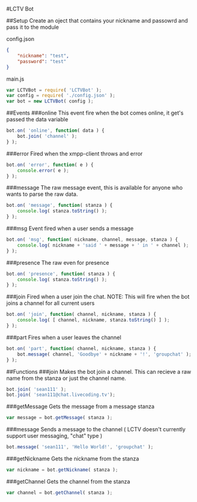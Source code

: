 #LCTV Bot

##Setup
Create an oject that contains your nickname and passowrd and pass it to the module

config.json
```json
{
    "nickname": "test",
    "password": "test"
}
```

main.js
```js
var LCTVBot = require( 'LCTVBot' );
var config = require( './config.json' );
var bot = new LCTVBot( config );
```

##Events
###online
This event fire when the bot comes online, it get's passed the data variable
```js
bot.on( 'online', function( data ) {
    bot.join( 'channel' );
} );
```

###error
Fired when the xmpp-client throws and error
```js
bot.on( 'error', function( e ) {
    console.error( e );
} );
```

###message
The raw message event, this is available for anyone who wants to parse the raw data.
```js
bot.on( 'message', function( stanza ) {
    console.log( stanza.toString() );
} );
```

###msg
Event fired when a user sends a message
```js
bot.on( 'msg', function( nickname, channel, message, stanza ) {
    console.log( nickname + 'said ' + message + ' in ' + channel );
} );
```

###presence
The raw even for presence
```js
bot.on( 'presence', function( stanza ) {
    console.log( stanza.toString() );
} );
```

###join
Fired when a user join the chat. NOTE: This will fire when the bot joins  a channel for all current users
```js
bot.on( 'join', function( channel, nickname, stanza ) {
    console.log( [ channel, nickname, stanza.toString() ] );
} );
```

###part
Fires when a user leaves the channel
```js
bot.on( 'part', function( channel, nickname, stanza ) {
    bot.message( channel, 'Goodbye' + nickname + '!', 'groupchat' );
} );
```

##Functions
###join
Makes the bot join a channel. This can recieve a raw name from the stanza or just the channel name.
```js
bot.join( 'sean111' );
bot.join( 'sean111@chat.livecoding.tv');
```

###getMessage
Gets the message from a message stanza
```js
var message = bot.getMessage( stanza );
```

###message
Sends a message to the channel  ( LCTV doesn't currently support user messaging, "chat" type )
```js
bot.message( 'sean111', 'Hello World!', 'groupchat' );
```

###getNickname
Gets the nickname from the stanza
```js
var nickname = bot.getNickname( stanza );
```

###getChannel
Gets the channel from the stanza
```js
var channel = bot.getChannel( stanza );
```
